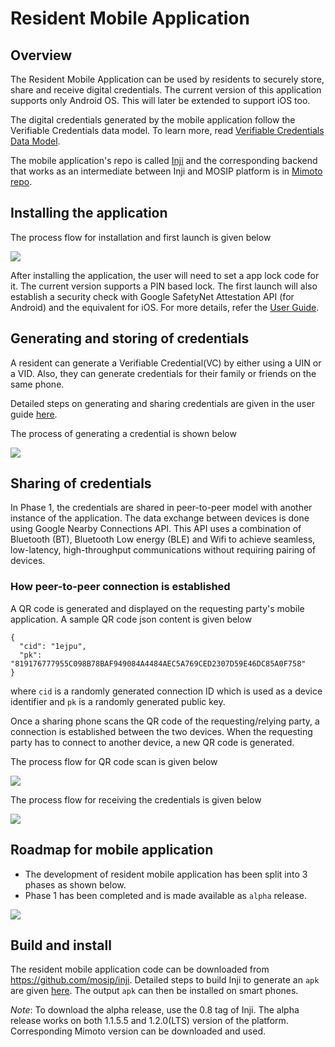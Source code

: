 # Resident Mobile Application 

## Overview

The Resident Mobile Application can be used by residents to securely store, share and receive digital credentials. The current version of this application supports only Android OS. This will later be extended to support iOS too.

The digital credentials generated by the mobile application follow the Verifiable Credentials data model. To learn more, read [Verifiable Credentials Data Model](https://www.w3.org/TR/vc-data-model/).

The mobile application's repo is called [Inji](https://github.com/mosip/inji) and the corresponding backend that works as an intermediate between Inji and MOSIP platform is in [Mimoto repo](https://github.com/mosip/mimoto).

## Installing the application

The process flow for installation and first launch is given below

![](\_images/app-install-launch-process.jpg)

After installing the application, the user will need to set a app lock code for it. The current version supports a PIN based lock. The first launch will also establish a security check with Google SafetyNet Attestation API (for Android) and the equivalent for iOS. For more details, refer the [User Guide](https://docs.mosip.io/1.2.0/modules/mobile-application/mobile-id-app-user-guide-new).

## Generating and storing of credentials

A resident can generate a Verifiable Credential(VC) by either using a UIN or a VID. Also, they can generate credentials for their family or friends on the same phone.

Detailed steps on generating and sharing credentials are given in the user guide [here](https://docs.mosip.io/1.2.0/modules/mobile-application/mobile-id-app-user-guide-new).

The process of generating a credential is shown below

![](\_images/app-generating-credential-process.jpg)

## Sharing of credentials

In Phase 1, the credentials are shared in peer-to-peer model with another instance of the application. The data exchange between devices is done using Google Nearby Connections API. This API uses a combination of Bluetooth (BT), Bluetooth Low energy (BLE) and Wifi to achieve seamless, low-latency, high-throughput communications without requiring pairing of devices.

### How peer-to-peer connection is established

A QR code is generated and displayed on the requesting party's mobile application. A sample QR code json content is given below

```
{
  "cid": "1ejpu",
  "pk": "819176777955C098B78BAF949084A4484AEC5A769CED2307D59E46DC85A0F758"
}
```

where `cid` is a randomly generated connection ID which is used as a device identifier and `pk` is a randomly generated public key.

Once a sharing phone scans the QR code of the requesting/relying party, a connection is established between the two devices. When the requesting party has to connect to another device, a new QR code is generated.

The process flow for QR code scan is given below

![](\_images/app-qr-code-scan-process.jpg)

The process flow for receiving the credentials is given below

![](\_images/app-receiving-credential-process.jpg)

## Roadmap for mobile application

* The development of resident mobile application has been split into 3 phases as shown below.
* Phase 1 has been completed and is made available as `alpha` release.

![](\_images/mobile-app-roadmap.png)

## Build and install

The resident mobile application code can be downloaded from https://github.com/mosip/inji. Detailed steps to build Inji to generate an `apk` are given [here](https://github.com/mosip/inji#building-from-source). The output `apk` can then be installed on smart phones.

_Note_: To download the alpha release, use the 0.8 tag of Inji. The alpha release works on both 1.1.5.5 and 1.2.0(LTS) version of the platform. Corresponding Mimoto version can be downloaded and used.
